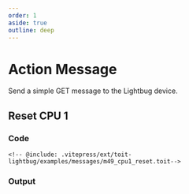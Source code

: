 ```yaml
---
order: 1
aside: true
outline: deep
---
```


# Action Message

Send a simple GET message to the Lightbug device.

## Reset CPU 1

### Code

```toit
<!-- @include: .vitepress/ext/toit-lightbug/examples/messages/m49_cpu1_reset.toit-->
```

### Output
